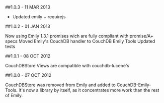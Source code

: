 ##1.0.3 - 11 MAR 2013

* Updated emily + requirejs

##1.0.2 - 01 JAN 2013

Now using Emily 1.3.1 promises wich are fully compliant with promise/A+ specs
Moved Emily's CouchDB handler to CouchDB Emily Tools
Updated tests

##1.0.1 - 08 OCT 2012

CouchDBStore Views are compatible with couchdb-lucene's

##1.0.0 - 07 OCT 2012

CouchDBStore was removed from Emily and added to CouchDB-Emily-Tools.
It's now a library by itself, as it concentrates more work than the rest of Emily.
